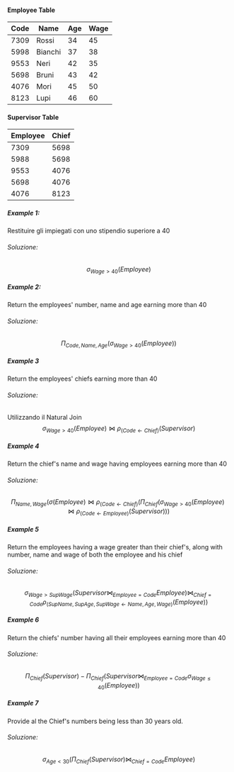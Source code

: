 #### Employee Table

| Code | Name | Age | Wage|
| --- | --- | --- | --- |
| 7309 | Rossi | 34 | 45 |
|5998 | Bianchi | 37 | 38 |
|9553 | Neri | 42 | 35 |
| 5698 | Bruni | 43 | 42 |
|4076 | Mori | 45 | 50 |
| 8123 | Lupi | 46 | 60 |

#### Supervisor Table

| Employee | Chief | 
| --- | -- |
|7309|5698|
|5988|5698|
|9553|4076|
|5698|4076|
|4076|8123|

##### Example 1:
Restituire gli impiegati con uno stipendio superiore a 40

###### Soluzione:
$$\sigma_{Wage > 40}(Employee)$$



##### Example 2:
Return the employees' number, name and age earning more than 40

###### Soluzione:
$$\Pi_{Code,Name,Age}(\sigma_{Wage > 40}(Employee))$$


##### Example 3
Return the employees' chiefs earning more than 40

###### Soluzione:
Utilizzando il Natural Join
$$ \sigma_{Wage > 40}(Employee) \bowtie \rho_{(Code \leftarrow Chief)}(Supervisor)$$

##### Example 4
Return the chief's name and wage having employees earning more than 40

###### Soluzione:
$$\Pi_{Name,Wage}(\sigma(Employee) \bowtie \rho_{(Code \leftarrow Chief)} (\Pi_{Chief}( \sigma_{Wage > 40}(Employee) \bowtie \rho_{(Code \leftarrow Employee)}(Supervisor)))$$

##### Example 5
Return the employees having a wage greater than their chief's, along with number, name and wage of both the employee and his chief

###### Soluzione:
$$\sigma_{Wage > SupWage}(Supervisor \bowtie_{Employee = Code} Employee) \bowtie_{Chief = Code} \rho_{(SupName, SupAge, SupWage \leftarrow Name, Age, Wage)}(Employee)) $$
##### Example 6
Return the chiefs' number having all their employees earning more than 40
###### Soluzione:
$$\Pi_{Chief}(Supervisor) - \Pi_{Chief}(Supervisor \bowtie_{Employee = Code} \sigma_{Wage \le 40}(Employee))$$

##### Example 7
Provide al the Chief's numbers being less than 30 years old.

###### Soluzione:
$$\sigma_{Age < 30}(\Pi_{Chief}(Supervisor) \bowtie_{Chief = Code} Employee)$$